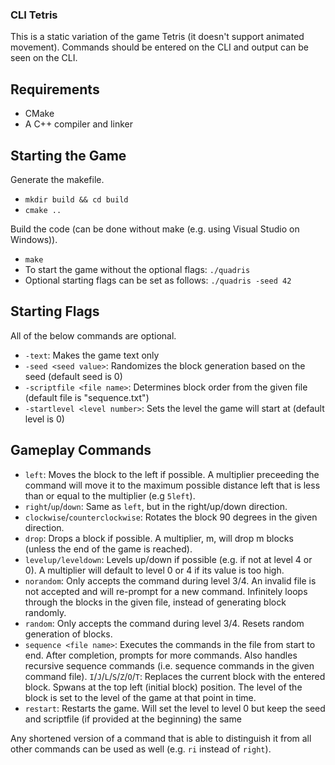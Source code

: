 ### CLI Tetris
This is a static variation of the game Tetris (it doesn't support animated movement). Commands should be entered on the CLI and output can be seen on the CLI.

## Requirements
- CMake
- A C++ compiler and linker

## Starting the Game
Generate the makefile.

- `mkdir build && cd build`
- `cmake ..`

Build the code (can be done without make (e.g. using Visual Studio on Windows)).

-  `make`
-  To start the game without the optional flags: `./quadris`
-  Optional starting flags can be set as follows: `./quadris -seed 42`

## Starting Flags
All of the below commands are optional.
- `-text`: Makes the game text only
- `-seed <seed value>`: Randomizes the block generation based on the seed (default seed is 0)
- `-scriptfile <file name>`: Determines block order from the given file (default file is "sequence.txt")
- `-startlevel <level number>`: Sets the level the game will start at (default level is 0)

## Gameplay Commands
- `left`: Moves the block to the left if possible. A multiplier preceeding the command will move it to the maximum possible distance left that is less than or equal to the multiplier (e.g `5left`).
- `right`/`up`/`down`: Same as `left`, but in the right/up/down direction.
- `clockwise`/`counterclockwise`: Rotates the block 90 degrees in the given direction.
- `drop`: Drops a block if possible. A multiplier, m, will drop m blocks (unless the end of the game is reached).
- `levelup/leveldown`: Levels up/down if possible (e.g. if not at level 4 or 0). A multiplier will default to level 0 or 4 if its value is too high.
- `norandom`: Only accepts the command during level 3/4. An invalid file is not accepted and will re-prompt for a new command. Infinitely loops through the blocks in the given file, instead of generating block randomly.
- `random`: Only accepts the command during level 3/4. Resets random generation of blocks.
- `sequence <file name>`: Executes the commands in the file from start to end. After completion, prompts for more commands. Also handles recursive sequence commands (i.e. sequence commands in the given command file).
`I`/`J`/`L`/`S`/`Z`/`O`/`T`: Replaces the current block with the entered block. Spwans at the top left (initial block) position. The level of the block is set to the level of the game at that point in time.
- `restart`: Restarts the game. Will set the level to level 0 but keep the seed and scriptfile (if provided at the beginning) the same

Any shortened version of a command that is able to distinguish it from all other commands can be used as well (e.g. `ri` instead of `right`).